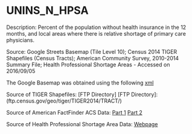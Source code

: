 # UNINS_N_HPSA

Description: Percent of the population without health insurance in the 12 months, and local areas where there is relative shortage of primary care physicians.

Source: Google Streets Basemap (Tile Level 10); Census 2014 TIGER Shapefiles (Census Tracts); American Community Survey, 2010-2014 Summary File; Health Professional Shortage Areas - Accessed on 2016/09/05

The Google Basemap was obtained using the following [xml](http://www.gdal.org/frmt_wms_googlemaps_tms.xml)

Source of TIGER Shapefiles: [FTP Directory]
[FTP Directory]:(ftp.census.gov/geo/tiger/TIGER2014/TRACT/)

Source of American FactFinder ACS Data: [Part 1](http://factfinder.census.gov/bkmk/table/1.0/en/ACS/14_5YR/S2701/0400000US01.14000|0400000US02.14000|0400000US04.14000|0400000US05.14000|0400000US06.14000|0400000US08.14000|0400000US09.14000|0400000US10.14000|0400000US11.14000|0400000US12.14000|0400000US13.14000|0400000US15.14000|0400000US16.14000|0400000US17.14000|0400000US18.14000|0400000US19.14000|0400000US20.14000|0400000US21.14000|0400000US22.14000|0400000US23.14000|0400000US24.14000|0400000US25.14000|0400000US26.14000|0400000US27.14000|0400000US28.14000) [Part 2](http://factfinder.census.gov/bkmk/table/1.0/en/ACS/14_5YR/S2701/0400000US29.14000|0400000US30.14000|0400000US31.14000|0400000US32.14000|0400000US33.14000|0400000US34.14000|0400000US35.14000|0400000US36.14000|0400000US37.14000|0400000US38.14000|0400000US39.14000|0400000US40.14000|0400000US41.14000|0400000US42.14000|0400000US44.14000|0400000US45.14000|0400000US46.14000|0400000US47.14000|0400000US48.14000|0400000US49.14000|0400000US50.14000|0400000US51.14000|0400000US53.14000|0400000US54.14000|0400000US55.14000|0400000US56.14000|0400000US72.14000)

Source of Health Professional Shortage Area Data: [Webpage](https://datawarehouse.hrsa.gov/data/datadownload.aspx#MainContent_ctl00_gvDD_lbl_dd_topic_ttl_24) 
